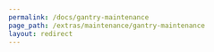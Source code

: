 ```yaml
---
permalink: /docs/gantry-maintenance
page_path: /extras/maintenance/gantry-maintenance
layout: redirect
---
```

